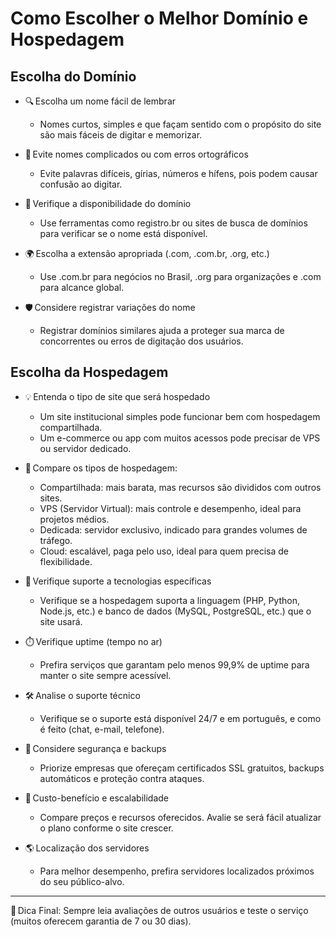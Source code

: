 # Como Escolher o Melhor Domínio e Hospedagem

## Escolha do Domínio

- 🔍 Escolha um nome fácil de lembrar
  - Nomes curtos, simples e que façam sentido com o propósito do site são mais fáceis de digitar e memorizar.

- 🧠 Evite nomes complicados ou com erros ortográficos
  - Evite palavras difíceis, gírias, números e hífens, pois podem causar confusão ao digitar.

- 📌 Verifique a disponibilidade do domínio
  - Use ferramentas como registro.br ou sites de busca de domínios para verificar se o nome está disponível.

- 🌍 Escolha a extensão apropriada (.com, .com.br, .org, etc.)
  - Use .com.br para negócios no Brasil, .org para organizações e .com para alcance global.

- 🛡️ Considere registrar variações do nome
  - Registrar domínios similares ajuda a proteger sua marca de concorrentes ou erros de digitação dos usuários.

## Escolha da Hospedagem

- 💡 Entenda o tipo de site que será hospedado
  - Um site institucional simples pode funcionar bem com hospedagem compartilhada.
  - Um e-commerce ou app com muitos acessos pode precisar de VPS ou servidor dedicado.

- 🧾 Compare os tipos de hospedagem:
  - Compartilhada: mais barata, mas recursos são divididos com outros sites.
  - VPS (Servidor Virtual): mais controle e desempenho, ideal para projetos médios.
  - Dedicada: servidor exclusivo, indicado para grandes volumes de tráfego.
  - Cloud: escalável, paga pelo uso, ideal para quem precisa de flexibilidade.

- 🧪 Verifique suporte a tecnologias específicas
  - Verifique se a hospedagem suporta a linguagem (PHP, Python, Node.js, etc.) e banco de dados (MySQL, PostgreSQL, etc.) que o site usará.

- ⏱️ Verifique uptime (tempo no ar)
  - Prefira serviços que garantam pelo menos 99,9% de uptime para manter o site sempre acessível.

- 🛠️ Analise o suporte técnico
  - Verifique se o suporte está disponível 24/7 e em português, e como é feito (chat, e-mail, telefone).

- 🔐 Considere segurança e backups
  - Priorize empresas que ofereçam certificados SSL gratuitos, backups automáticos e proteção contra ataques.

- 💸 Custo-benefício e escalabilidade
  - Compare preços e recursos oferecidos. Avalie se será fácil atualizar o plano conforme o site crescer.

- 🌎 Localização dos servidores
  - Para melhor desempenho, prefira servidores localizados próximos do seu público-alvo.

---

🧭 Dica Final: Sempre leia avaliações de outros usuários e teste o serviço (muitos oferecem garantia de 7 ou 30 dias).
